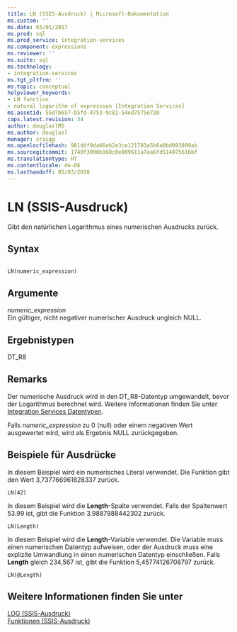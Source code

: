 ```yaml
---
title: LN (SSIS-Ausdruck) | Microsoft-Dokumentation
ms.custom: ''
ms.date: 03/01/2017
ms.prod: sql
ms.prod_service: integration-services
ms.component: expressions
ms.reviewer: ''
ms.suite: sql
ms.technology:
- integration-services
ms.tgt_pltfrm: ''
ms.topic: conceptual
helpviewer_keywords:
- LN function
- natural logarithm of expression [Integration Services]
ms.assetid: 55d7b657-b5fd-4753-9c81-54ed7575e720
caps.latest.revision: 34
author: douglaslMS
ms.author: douglasl
manager: craigg
ms.openlocfilehash: 901ddf9da66eb2e3ce121783a5b6a0bd093899ab
ms.sourcegitcommit: 1740f3090b168c0e809611a7aa6fd514075616bf
ms.translationtype: HT
ms.contentlocale: de-DE
ms.lasthandoff: 05/03/2018
---
```

# <a name="ln-ssis-expression"></a>LN (SSIS-Ausdruck)
  Gibt den natürlichen Logarithmus eines numerischen Ausdrucks zurück.  
  
## <a name="syntax"></a>Syntax  
  
```  
  
LN(numeric_expression)  
```  
  
## <a name="arguments"></a>Argumente  
 *numeric_expression*  
 Ein gültiger, nicht negativer numerischer Ausdruck ungleich NULL.  
  
## <a name="result-types"></a>Ergebnistypen  
 DT_R8  
  
## <a name="remarks"></a>Remarks  
 Der numerische Ausdruck wird in den DT_R8-Datentyp umgewandelt, bevor der Logarithmus berechnet wird. Weitere Informationen finden Sie unter [Integration Services Datentypen](../../integration-services/data-flow/integration-services-data-types.md).  
  
 Falls *numeric_expression* zu 0 (null) oder einem negativen Wert ausgewertet wird, wird als Ergebnis NULL zurückgegeben.  
  
## <a name="expression-examples"></a>Beispiele für Ausdrücke  
 In diesem Beispiel wird ein numerisches Literal verwendet. Die Funktion gibt den Wert 3,737766961828337 zurück.  
  
```  
LN(42)  
```  
  
 In diesem Beispiel wird die **Length**-Spalte verwendet. Falls der Spaltenwert 53.99 ist, gibt die Funktion 3.9887988442302 zurück.  
  
```  
LN(Length)   
```  
  
 In diesem Beispiel wird die **Length**-Variable verwendet. Die Variable muss einen numerischen Datentyp aufweisen, oder der Ausdruck muss eine explizite Umwandlung in einen numerischen Datentyp einschließen. Falls **Length** gleich 234,567 ist, gibt die Funktion 5,45774126708797 zurück.  
  
```  
LN(@Length)   
```  
  
## <a name="see-also"></a>Weitere Informationen finden Sie unter  
 [LOG &#40;SSIS-Ausdruck&#41;](../../integration-services/expressions/log-ssis-expression.md)   
 [Funktionen &#40;SSIS-Ausdruck&#41;](../../integration-services/expressions/functions-ssis-expression.md)  
  
  
